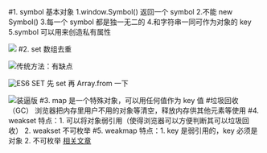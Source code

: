 #1. symbol
基本对象
1.window.Symbol() 返回一个 symbol
2.不能 new Symbol()
3.每一个 symbol 都是独一无二的
4.和字符串一同可作为对象的 key
5.symbol 可以用来创造私有属性

![](https://upload-images.jianshu.io/upload_images/7094266-a23edf7122d7fa12.png?imageMogr2/auto-orient/strip%7CimageView2/2/w/1240)
#2. set
数组去重

![传统方法：有缺点](https://upload-images.jianshu.io/upload_images/7094266-5781746aa7ab645d.png?imageMogr2/auto-orient/strip%7CimageView2/2/w/1240)

![ES6 SET](https://upload-images.jianshu.io/upload_images/7094266-77904986b4a822ab.png?imageMogr2/auto-orient/strip%7CimageView2/2/w/1240)
先 set 再 Array.from 一下

![装逼版](https://upload-images.jianshu.io/upload_images/7094266-d0258270c71e112e.png?imageMogr2/auto-orient/strip%7CimageView2/2/w/1240)
#3. map 是一个特殊对象，可以用任何值作为 key 值
#垃圾回收（GC）
浏览器把内存里用户不用的对象等清空，释放内存供其他元素等使用
#4. weakset
特点：1. 可以将对象弱引用（使得浏览器可以方便判断其可以垃圾回收）
   2. weakset 不可枚举
#5. weakmap
特点：1. key 是弱引用的，key 必须是对象
2. 不可枚举
[相关文章](https://zhuanlan.zhihu.com/p/25454328)

